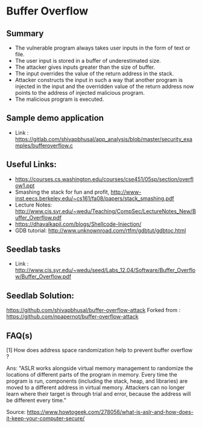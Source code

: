 # Buffer Overflow 
## Summary 
* The vulnerable program always takes user inputs in the form of text or file. 
* The user input is stored in a buffer of underestimated size.
* The attacker gives inputs greater than the size of buffer.  
* The input overrides the value of the return address in the stack. 
* Attacker constructs the input in such a way that another program is injected in the input and the overridden value of the return address now points to the address of injected malicious program. 
* The malicious program is executed. 

## Sample demo application
* Link : https://gitlab.com/shivapbhusal/app_analysis/blob/master/security_examples/bufferoverflow.c

## Useful Links:
* https://courses.cs.washington.edu/courses/cse451/05sp/section/overflow1.ppt
* Smashing the stack for fun and profit, http://www-inst.eecs.berkeley.edu/~cs161/fa08/papers/stack_smashing.pdf
* Lecture Notes: http://www.cis.syr.edu/~wedu/Teaching/CompSec/LectureNotes_New/Buffer_Overflow.pdf
* https://dhavalkapil.com/blogs/Shellcode-Injection/
* GDB tutorial: http://www.unknownroad.com/rtfm/gdbtut/gdbtoc.html

## Seedlab tasks 
* Link : http://www.cis.syr.edu/~wedu/seed/Labs_12.04/Software/Buffer_Overflow/Buffer_Overflow.pdf

## Seedlab Solution:
https://github.com/shivapbhusal/buffer-overflow-attack
Forked from : https://github.com/npapernot/buffer-overflow-attack

## FAQ(s)

[1] How does address space randomization help to prevent buffer overflow ? 

Ans: "ASLR works alongside virtual memory management to randomize the locations of different parts of the program in memory. Every time the program is run, components (including the stack, heap, and libraries) are moved to a different address in virtual memory. Attackers can no longer learn where their target is through trial and error, because the address will be different every time."

Source: https://www.howtogeek.com/278056/what-is-aslr-and-how-does-it-keep-your-computer-secure/


